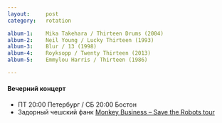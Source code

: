 ```yaml
---
layout:     post
category:   rotation

album-1:    Mika Takehara / Thirteen Drums (2004)
album-2:    Neil Young / Lucky Thirteen (1993)
album-3:    Blur / 13 (1998)
album-4:    Royksopp / Twenty Thirteen (2013)
album-5:    Emmylou Harris / Thirteen (1986)

---
```


#### Вечерний концерт
- ПТ 20:00 Петербург / СБ 20:00 Бостон
- Задорный чешский фанк [Monkey Business – Save the Robots tour](https://www.youtube.com/watch?v=dAsu-w-YrV4])

